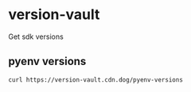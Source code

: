 # version-vault

Get sdk versions

## pyenv versions

```sh
curl https://version-vault.cdn.dog/pyenv-versions
```

